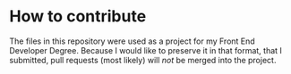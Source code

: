 # How to contribute

The files in this repository were used as a project for my Front End Developer Degree. Because I would like to preserve it in that format, that I submitted, pull requests (most likely) will _not_ be merged into the project.
